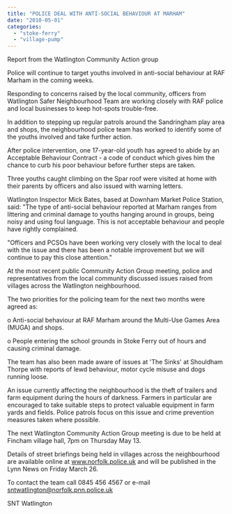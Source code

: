 ```yaml
---
title: "POLICE DEAL WITH ANTI-SOCIAL BEHAVIOUR AT MARHAM"
date: "2010-05-01"
categories: 
  - "stoke-ferry"
  - "village-pump"
---
```


Report from the Watlington Community Action group

Police will continue to target youths involved in anti-social behaviour at RAF Marham in the coming weeks.

Responding to concerns raised by the local community, officers from Watlington Safer Neighbourhood Team are working closely with RAF police and local businesses to keep hot-spots trouble-free.

In addition to stepping up regular patrols around the Sandringham play area and shops, the neighbourhood police team has worked to identify some of the youths involved and take further action.

After police intervention, one 17-year-old youth has agreed to abide by an Acceptable Behaviour Contract - a code of conduct which gives him the chance to curb his poor behaviour before further steps are taken.

Three youths caught climbing on the Spar roof were visited at home with their parents by officers and also issued with warning letters.

Watlington Inspector Mick Bates, based at Downham Market Police Station, said: "The type of anti-social behaviour reported at Marham ranges from littering and criminal damage to youths hanging around in groups, being noisy and using foul language. This is not acceptable behaviour and people have rightly complained.

"Officers and PCSOs have been working very closely with the local to deal with the issue and there has been a notable improvement but we will continue to pay this close attention."

At the most recent public Community Action Group meeting, police and representatives from the local community discussed issues raised from villages across the Watlington neighbourhood.

The two priorities for the policing team for the next two months were agreed as:

o Anti-social behaviour at RAF Marham around the Multi-Use Games Area (MUGA) and shops.

o People entering the school grounds in Stoke Ferry out of hours and causing criminal damage.

The team has also been made aware of issues at 'The Sinks' at Shouldham Thorpe with reports of lewd behaviour, motor cycle misuse and dogs running loose.

An issue currently affecting the neighbourhood is the theft of trailers and farm equipment during the hours of darkness. Farmers in particular are encouraged to take suitable steps to protect valuable equipment in farm yards and fields. Police patrols focus on this issue and crime prevention measures taken where possible.

The next Watlington Community Action Group meeting is due to be held at Fincham village hall, 7pm on Thursday May 13.

Details of street briefings being held in villages across the neighbourhood are available online at www.norfolk.police.uk and will be published in the Lynn News on Friday March 26.

To contact the team call 0845 456 4567 or e-mail sntwatlington@norfolk.pnn.police.uk

SNT Watlington
